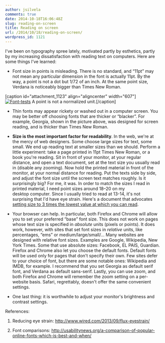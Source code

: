 ```yaml
---
author: jsilvela
comments: true
date: 2014-10-18T16:06:48Z
slug: reading-on-screen
title: Reading on screen
url: /2014/10/18/reading-on-screen/
wordpress_id: 1121
---
```


I've been on typography spree lately, motivated partly by esthetics, partly by my increasing dissatisfaction with reading text on computers.
Here are some things I’ve learned:



	
  * Font size in points is misleading. There is no standard, and “11pt” may not mean any particular dimension in the font is actually 11pt. By the way, a point is not a dot but 1/72 of an inch. At the same point size, Verdana is noticeably bigger than Times New Roman.


[caption id="attachment_1123" align="aligncenter" width="607"][![Font-tests](https://jsilvela.files.wordpress.com/2014/10/font-tests.png)](https://jsilvela.files.wordpress.com/2014/10/font-tests.png) A point is not a normalized unit.[/caption]



	
  * Thin fonts may appear rickety or washed out in a computer screen. You may be better off choosing fonts that are thicker or “blacker”. For example, Georgia, shown in the picture above, was designed for screen reading, and is thicker than Times New Roman.

	
  * **Size is the most important factor for readability**. In the web, we're at the mercy of web designers. Some choose large sizes for text, some small. We end up reading text at smaller sizes than we should.
Perform a little experiment: take a page printed in 11pt Times New Roman, or a book you're reading. Sit in front of your monitor, at your regular distance, and open a text document, set at the text size you usually read in (disable any zooming). Now hold the printed material in front of the monitor, at your normal distance for reading. Put the texts side by side, and adjust the font size until the screen text matches roughly. Is it surprisingly big?
For me, it was. In order to match the sizes I read in printed material, I need point sizes around 18–20 on my desktop computer. Since I usually tried to read at 13-14, it's not surprising that I'd have eye strain. Here's a document that advocates [setting size to 3 times the lowest value at which you can read](http://www.wired.com/2013/09/flux-eyestrain/).

	
  * Your browser can help. In particular, both Firefox and Chrome will allow you to set your preferred “base” font size. This does not work on pages whose text size is specified in _absolute_ units (pixels or points). It does work, however, with sites that set font sizes in _relative_ units, like percentages, “ems” or medium/large/small/…
Many websites are designed with relative font sizes. Examples are Google, Wikipedia, New York Times. Some that use absolute sizes: Facebook, EL PAIS, Guardian.
Firefox and Chrome also let you choose the default fonts. Default fonts will be used only for pages that don't specify their own. Few sites defer to your choice of font, but there are some notable ones: Wikipedia and IMDB, for example.
I recommend that you set Georgia as default serif font, and Verdana as default sans-serif.
Lastly, you can use zoom, and both Firefox and Chrome will remember the zoom setting on a per-website basis.
Safari, regrettably, doesn't offer the same convenient settings.

	
  * One last thing: it is worthwhile to adjust your monitor's brightness and contrast settings.


References:

	
  1. Reducing eye strain: http://www.wired.com/2013/09/flux-eyestrain/

	
  2. Font comparisons: http://usabilitynews.org/a-comparison-of-popular-online-fonts-which-is-best-and-when/


